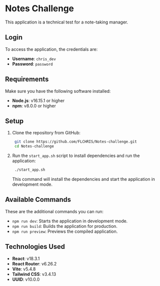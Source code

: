 # Notes Challenge

This application is a technical test for a note-taking manager.

## Login

To access the application, the credentials are:
- **Username**: `chris_dev`
- **Password**: `password`

## Requirements

Make sure you have the following software installed:

- **Node.js**: v16.15.1 or higher
- **npm**: v8.0.0 or higher

## Setup

1. Clone the repository from GitHub:
   ```bash
    git clone https://github.com/FLCHRIS/Notes-challenge.git
    cd Notes-challenge
   ```
2. Run the `start_app.sh` script to install dependencies and run the application:
   ```bash
    ./start_app.sh
   ```
   This command will install the dependencies and start the application in development mode.

## Available Commands
These are the additional commands you can run:

- `npm run dev`: Starts the application in development mode.
- `npm run build`: Builds the application for production.
- `npm run preview`: Previews the compiled application.

## Technologies Used

- **React**: v18.3.1
- **React Router**: v6.26.2
- **Vite**: v5.4.8
- **Tailwind CSS**: v3.4.13
- **UUID**: v10.0.0

